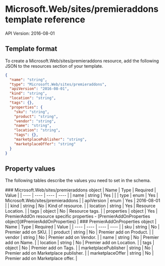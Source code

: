 # Microsoft.Web/sites/premieraddons template reference
API Version: 2016-08-01
## Template format

To create a Microsoft.Web/sites/premieraddons resource, add the following JSON to the resources section of your template.

```json
{
  "name": "string",
  "type": "Microsoft.Web/sites/premieraddons",
  "apiVersion": "2016-08-01",
  "kind": "string",
  "location": "string",
  "tags": {},
  "properties": {
    "sku": "string",
    "product": "string",
    "vendor": "string",
    "name": "string",
    "location": "string",
    "tags": {},
    "marketplacePublisher": "string",
    "marketplaceOffer": "string"
  }
}
```
## Property values

The following tables describe the values you need to set in the schema.

<a id="Microsoft.Web/sites/premieraddons" />
### Microsoft.Web/sites/premieraddons object
|  Name | Type | Required | Value |
|  ---- | ---- | ---- | ---- |
|  name | string | Yes |  |
|  type | enum | Yes | Microsoft.Web/sites/premieraddons |
|  apiVersion | enum | Yes | 2016-08-01 |
|  kind | string | No | Kind of resource. |
|  location | string | Yes | Resource Location. |
|  tags | object | No | Resource tags. |
|  properties | object | Yes | PremierAddOn resource specific properties - [PremierAddOnProperties object](#PremierAddOnProperties) |


<a id="PremierAddOnProperties" />
### PremierAddOnProperties object
|  Name | Type | Required | Value |
|  ---- | ---- | ---- | ---- |
|  sku | string | No | Premier add on SKU. |
|  product | string | No | Premier add on Product. |
|  vendor | string | No | Premier add on Vendor. |
|  name | string | No | Premier add on Name. |
|  location | string | No | Premier add on Location. |
|  tags | object | No | Premier add on Tags. |
|  marketplacePublisher | string | No | Premier add on Marketplace publisher. |
|  marketplaceOffer | string | No | Premier add on Marketplace offer. |

